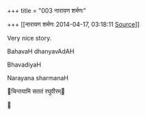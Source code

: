 +++
title = "003 नारायण शर्मणः"

+++
[[नारायण शर्मणः	2014-04-17, 03:18:11 [Source](https://groups.google.com/g/samskrita/c/O_XJjXd5uWc)]]



Very nice story.

BahavaH dhanyavAdAH

BhavadiyaH

Narayana sharmanaH

  
💐चिन्तयामि सततं रघुवीरम्💐

  

  



